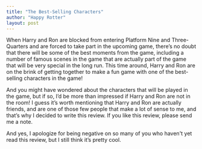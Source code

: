 ```yaml
---
title: "The Best-Selling Characters"
author: "Happy Rotter"
layout: post
---
```


When Harry and Ron are blocked from entering Platform Nine and Three-Quarters and are forced to take part in the upcoming game, there’s no doubt that there will be some of the best moments from the game, including a number of famous scenes in the game that are actually part of the game that will be very special in the long run. This time around, Harry and Ron are on the brink of getting together to make a fun game with one of the best-selling characters in the game!

And you might have wondered about the characters that will be played in the game, but if so, I’d be more than impressed if Harry and Ron are not in the room! I guess it’s worth mentioning that Harry and Ron are actually friends, and are one of those few people that make a lot of sense to me, and that’s why I decided to write this review. If you like this review, please send me a note. 

And yes, I apologize for being negative on so many of you who haven't yet read this review, but I still think it’s pretty cool.
